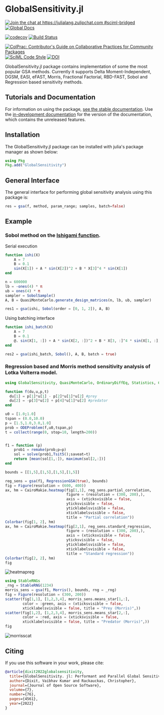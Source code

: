 # GlobalSensitivity.jl

[![Join the chat at https://julialang.zulipchat.com #sciml-bridged](https://img.shields.io/static/v1?label=Zulip&message=chat&color=9558b2&labelColor=389826)](https://julialang.zulipchat.com/#narrow/stream/279055-sciml-bridged)
[![Global Docs](https://img.shields.io/badge/docs-SciML-blue.svg)](https://docs.sciml.ai/GlobalSensitivity/stable/)

[![codecov](https://codecov.io/gh/SciML/GlobalSensitivity.jl/branch/master/graph/badge.svg)](https://codecov.io/gh/SciML/GlobalSensitivity.jl)
[![Build Status](https://github.com/SciML/GlobalSensitivity.jl/workflows/CI/badge.svg)](https://github.com/SciML/GlobalSensitivity.jl/actions?query=workflow%3ACI)

[![ColPrac: Contributor's Guide on Collaborative Practices for Community Packages](https://img.shields.io/badge/ColPrac-Contributor's%20Guide-blueviolet)](https://github.com/SciML/ColPrac)
[![SciML Code Style](https://img.shields.io/static/v1?label=code%20style&message=SciML&color=9558b2&labelColor=389826)](https://github.com/SciML/SciMLStyle)
[![DOI](https://joss.theoj.org/papers/10.21105/joss.04561/status.svg)](https://doi.org/10.21105/joss.04561)
   
GlobalSensitivity.jl package contains implementation of some the most popular GSA methods. Currently it supports Delta Moment-Independent, DGSM, EASI, eFAST, Morris, Fractional Factorial, RBD-FAST, Sobol and Regression based sensitivity methods.

## Tutorials and Documentation

For information on using the package,
[see the stable documentation](https://docs.sciml.ai/GlobalSensitivity/stable/). Use the
[in-development documentation](https://docs.sciml.ai/GlobalSensitivity/dev/) for the version of
the documentation, which contains the unreleased features.

## Installation

The GlobalSensitivity.jl package can be installed with julia's package manager as shown below:

```julia
using Pkg
Pkg.add("GlobalSensitivity")
```

## General Interface

The general interface for performing global sensitivity analysis using this package is:

```julia
res = gsa(f, method, param_range; samples, batch=false)
```

## Example

### Sobol method on the [Ishigami function](https://www.sfu.ca/~ssurjano/ishigami.html).

Serial execution

```julia
function ishi(X)
    A = 7
    B = 0.1
    sin(X[1]) + A * sin(X[2])^2 + B * X[3]^4 * sin(X[1])
end

n = 600000
lb = -ones(4) * π
ub = ones(4) * π
sampler = SobolSample()
A, B = QuasiMonteCarlo.generate_design_matrices(n, lb, ub, sampler)

res1 = gsa(ishi, Sobol(order = [0, 1, 2]), A, B)
```

Using batching interface

```julia
function ishi_batch(X)
    A = 7
    B = 0.1
    @. sin(X[1, :]) + A * sin(X[2, :])^2 + B * X[3, :]^4 * sin(X[1, :])
end

res2 = gsa(ishi_batch, Sobol(), A, B, batch = true)
```

### Regression based and Morris method sensitivity analysis of Lotka Volterra model.

```julia
using GlobalSensitivity, QuasiMonteCarlo, OrdinaryDiffEq, Statistics, CairoMakie

function f(du,u,p,t)
  du[1] = p[1]*u[1] - p[2]*u[1]*u[2] #prey
  du[2] = -p[3]*u[2] + p[4]*u[1]*u[2] #predator
end

u0 = [1.0;1.0]
tspan = (0.0,10.0)
p = [1.5,1.0,3.0,1.0]
prob = ODEProblem(f,u0,tspan,p)
t = collect(range(0, stop=10, length=200))


f1 = function (p)
    prob1 = remake(prob;p=p)
    sol = solve(prob1,Tsit5();saveat=t)
    return [mean(sol[1,:]), maximum(sol[2,:])]
end

bounds = [[1,5],[1,5],[1,5],[1,5]]

reg_sens = gsa(f1, RegressionGSA(true), bounds)
fig = Figure(resolution = (600, 400))
ax, hm = CairoMakie.heatmap(fig[1,1], reg_sens.partial_correlation,
                            figure = (resolution = (300, 200),),
                            axis = (xticksvisible = false,
                            yticksvisible = false,
                            yticklabelsvisible = false,
                            xticklabelsvisible = false,
                            title = "Partial correlation"))
Colorbar(fig[1, 2], hm)
ax, hm = CairoMakie.heatmap(fig[2,1], reg_sens.standard_regression,
                            figure = (resolution = (300, 200),),
                            axis = (xticksvisible = false,
                            yticksvisible = false,
                            yticklabelsvisible = false,
                            xticklabelsvisible = false,
                            title = "Standard regression"))
Colorbar(fig[2, 2], hm)
fig
```

![heatmapreg](https://user-images.githubusercontent.com/23134958/127019339-607b8d0b-6c38-4a18-b62e-e3ea0ae40941.png)

```julia
using StableRNGs
_rng = StableRNG(1234)
morris_sens = gsa(f1, Morris(), bounds, rng = _rng)
fig = Figure(resolution = (300, 200))
scatter(fig[1,1], [1,2,3,4], morris_sens.means_star[1,:],
        color = :green, axis = (xticksvisible = false,
        xticklabelsvisible = false, title = "Prey (Morris)",))
scatter(fig[1,2], [1,2,3,4], morris_sens.means_star[2,:],
        color = :red, axis = (xticksvisible = false,
        xticklabelsvisible = false, title = "Predator (Morris)",))
fig
```

![morrisscat](https://user-images.githubusercontent.com/23134958/127019346-2b5548c5-f4ec-4547-9f8f-af3e4b4c317c.png)

## Citing

If you use this software in your work, please cite:

```bib
@article{dixit2022globalsensitivity,
  title={GlobalSensitivity. jl: Performant and Parallel Global Sensitivity Analysis with Julia},
  author={Dixit, Vaibhav Kumar and Rackauckas, Christopher},
  journal={Journal of Open Source Software},
  volume={7},
  number={76},
  pages={4561},
  year={2022}
}
```
